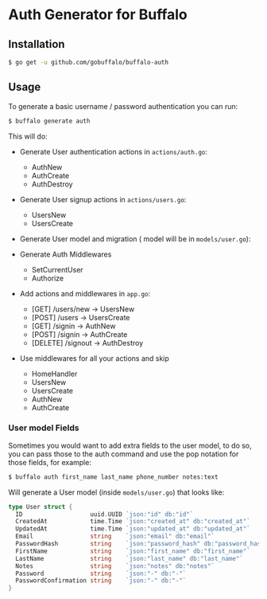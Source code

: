 # Auth Generator for Buffalo

## Installation

```bash
$ go get -u github.com/gobuffalo/buffalo-auth
```

## Usage

To generate a basic username / password authentication you can run:

```bash
$ buffalo generate auth
```

This will do:

- Generate User authentication actions in `actions/auth.go`:
  - AuthNew
  - AuthCreate
  - AuthDestroy

- Generate User signup actions in `actions/users.go`:
  - UsersNew
  - UsersCreate

- Generate User model and migration ( model will be in `models/user.go`):

- Generate Auth Middlewares
  - SetCurrentUser
  - Authorize

- Add actions and middlewares in `app.go`:
  - [GET] /users/new -> UsersNew
  - [POST] /users -> UsersCreate
  - [GET] /signin -> AuthNew
  - [POST] /signin -> AuthCreate
  - [DELETE] /signout -> AuthDestroy

- Use middlewares for all your actions and skip
  - HomeHandler
  - UsersNew
  - UsersCreate
  - AuthNew
  - AuthCreate

### User model Fields

Sometimes you would want to add extra fields to the user model, to do so, you can pass those to the auth command and use the pop notation for those fields, for example:

```bash
$ buffalo auth first_name last_name phone_number notes:text
```

Will generate a User model (inside `models/user.go`) that looks like:

```go
type User struct {
  ID                   uuid.UUID `json:"id" db:"id"`
  CreatedAt            time.Time `json:"created_at" db:"created_at"`
  UpdatedAt            time.Time `json:"updated_at" db:"updated_at"`
  Email                string    `json:"email" db:"email"`
  PasswordHash         string    `json:"password_hash" db:"password_hash"`
  FirstName            string    `json:"first_name" db:"first_name"`
  LastName             string    `json:"last_name" db:"last_name"`
  Notes                string    `json:"notes" db:"notes"`
  Password             string    `json:"-" db:"-"`
  PasswordConfirmation string    `json:"-" db:"-"`
}
```